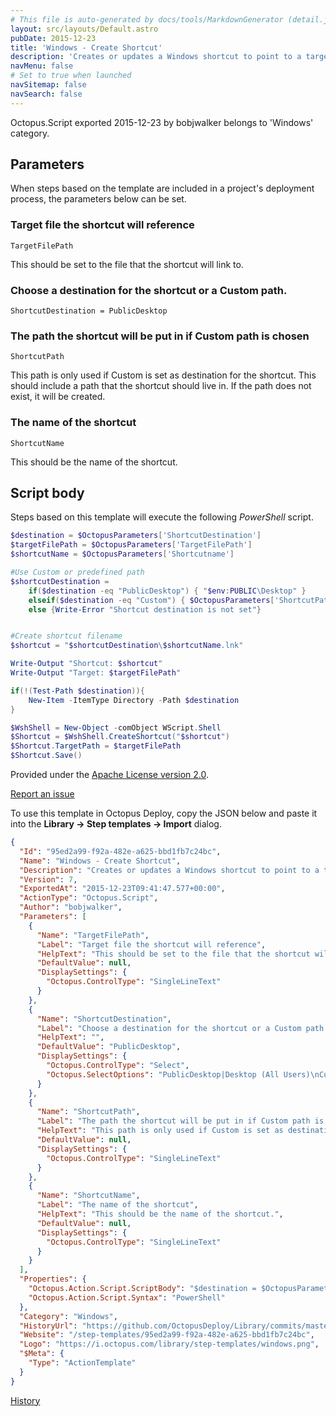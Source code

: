 ```yaml
---
# This file is auto-generated by docs/tools/MarkdownGenerator (detail.js)
layout: src/layouts/Default.astro
pubDate: 2015-12-23
title: 'Windows - Create Shortcut'
description: 'Creates or updates a Windows shortcut to point to a target file.'
navMenu: false
# Set to true when launched
navSitemap: false
navSearch: false
---
```


Octopus.Script exported 2015-12-23 by bobjwalker belongs to 'Windows' category.

## Parameters

When steps based on the template are included in a project's deployment process, the parameters below can be set.


<div class="param">

### Target file the shortcut will reference

`TargetFilePath`

This should be set to the file that the shortcut will link to.

</div>
        
<div class="param">

### Choose a destination for the shortcut or a Custom path.

`ShortcutDestination = PublicDesktop`



</div>
        
<div class="param">

### The path the shortcut will be put in if Custom path is chosen

`ShortcutPath`

This path is only used if Custom is set as destination for the shortcut. This should include a path that the shortcut should live in.  If the path does not exist, it will be created.

</div>
        
<div class="param">

### The name of the shortcut

`ShortcutName`

This should be the name of the shortcut.

</div>
        

## Script body

Steps based on this template will execute the following *PowerShell* script.

```powershell
$destination = $OctopusParameters['ShortcutDestination']
$targetFilePath = $OctopusParameters['TargetFilePath']
$shortcutName = $OctopusParameters['Shortcutname']

#Use Custom or predefined path
$shortcutDestination = 
    if($destination -eq "PublicDesktop") { "$env:PUBLIC\Desktop" }
    elseif($destination -eq "Custom") { $OctopusParameters['ShortcutPath'] }
    else {Write-Error "Shortcut destination is not set"}


#Create shortcut filename
$shortcut = "$shortcutDestination\$shortcutName.lnk"

Write-Output "Shortcut: $shortcut"
Write-Output "Target: $targetFilePath"

if(!(Test-Path $destination)){
    New-Item -ItemType Directory -Path $destination
}

$WshShell = New-Object -comObject WScript.Shell
$Shortcut = $WshShell.CreateShortcut("$shortcut")
$Shortcut.TargetPath = $targetFilePath
$Shortcut.Save()
```

Provided under the [Apache License version 2.0](https://github.com/OctopusDeploy/Library/blob/master/LICENSE.txt).

[Report an issue](https://github.com/OctopusDeploy/Library/issues/new?assignees=&labels=&projects=&template=bug-report.yml&title=Issue%20with%20Windows%20-%20Create%20Shortcut&step-template=Windows%20-%20Create%20Shortcut)

<div class="get-json">

To use this template in Octopus Deploy, copy the JSON below and paste it into the **Library → Step templates → Import** dialog.

```json
{
  "Id": "95ed2a99-f92a-482e-a625-bbd1fb7c24bc",
  "Name": "Windows - Create Shortcut",
  "Description": "Creates or updates a Windows shortcut to point to a target file.",
  "Version": 7,
  "ExportedAt": "2015-12-23T09:41:47.577+00:00",
  "ActionType": "Octopus.Script",
  "Author": "bobjwalker",
  "Parameters": [
    {
      "Name": "TargetFilePath",
      "Label": "Target file the shortcut will reference",
      "HelpText": "This should be set to the file that the shortcut will link to.",
      "DefaultValue": null,
      "DisplaySettings": {
        "Octopus.ControlType": "SingleLineText"
      }
    },
    {
      "Name": "ShortcutDestination",
      "Label": "Choose a destination for the shortcut or a Custom path.",
      "HelpText": "",
      "DefaultValue": "PublicDesktop",
      "DisplaySettings": {
        "Octopus.ControlType": "Select",
        "Octopus.SelectOptions": "PublicDesktop|Desktop (All Users)\nCustom|Custom"
      }
    },
    {
      "Name": "ShortcutPath",
      "Label": "The path the shortcut will be put in if Custom path is chosen",
      "HelpText": "This path is only used if Custom is set as destination for the shortcut. This should include a path that the shortcut should live in.  If the path does not exist, it will be created.",
      "DefaultValue": null,
      "DisplaySettings": {
        "Octopus.ControlType": "SingleLineText"
      }
    },
    {
      "Name": "ShortcutName",
      "Label": "The name of the shortcut",
      "HelpText": "This should be the name of the shortcut.",
      "DefaultValue": null,
      "DisplaySettings": {
        "Octopus.ControlType": "SingleLineText"
      }
    }
  ],
  "Properties": {
    "Octopus.Action.Script.ScriptBody": "$destination = $OctopusParameters['ShortcutDestination']\n$targetFilePath = $OctopusParameters['TargetFilePath']\n$shortcutName = $OctopusParameters['Shortcutname']\n\n#Use Custom or predefined path\n$shortcutDestination = \n    if($destination -eq \"PublicDesktop\") { \"$env:PUBLIC\\Desktop\" }\n    elseif($destination -eq \"Custom\") { $OctopusParameters['ShortcutPath'] }\n    else {Write-Error \"Shortcut destination is not set\"}\n\n\n#Create shortcut filename\n$shortcut = \"$shortcutDestination\\$shortcutName.lnk\"\n\nWrite-Output \"Shortcut: $shortcut\"\nWrite-Output \"Target: $targetFilePath\"\n\nif(!(Test-Path $destination)){\n    New-Item -ItemType Directory -Path $destination\n}\n\n$WshShell = New-Object -comObject WScript.Shell\n$Shortcut = $WshShell.CreateShortcut(\"$shortcut\")\n$Shortcut.TargetPath = $targetFilePath\n$Shortcut.Save()",
    "Octopus.Action.Script.Syntax": "PowerShell"
  },
  "Category": "Windows",
  "HistoryUrl": "https://github.com/OctopusDeploy/Library/commits/master/step-templates//opt/buildagent/work/75443764cd38076d/step-templates/windows-create-shortcut.json",
  "Website": "/step-templates/95ed2a99-f92a-482e-a625-bbd1fb7c24bc",
  "Logo": "https://i.octopus.com/library/step-templates/windows.png",
  "$Meta": {
    "Type": "ActionTemplate"
  }
}
```

[History](https://github.com/OctopusDeploy/Library/commits/master/step-templates/https://github.com/OctopusDeploy/Library/commits/master/step-templates//opt/buildagent/work/75443764cd38076d/step-templates/windows-create-shortcut.json)

</div>
